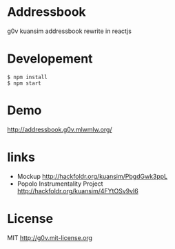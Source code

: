 # Addressbook
g0v kuansim addressbook rewrite in reactjs

# Developement

    $ npm install
    $ npm start

# Demo 
http://addressbook.g0v.mlwmlw.org/

# links
 - Mockup http://hackfoldr.org/kuansim/PbgdGwk3ppL
 - Popolo Instrumentality Project http://hackfoldr.org/kuansim/4FYtOSv9vl6

# License

MIT http://g0v.mit-license.org
